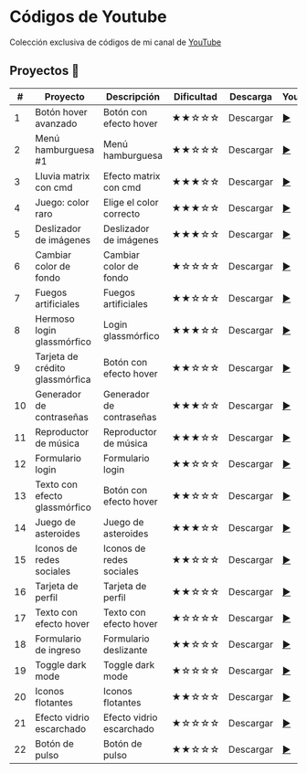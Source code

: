 # Códigos de Youtube

Colección exclusiva de códigos de mi canal de [ YouTube](youtube.com/channel/UCbyhGk_f2lBR3qAif4dA7Bw)


## Proyectos 🎉
 
|  #  |  Proyecto                         |  Descripción              | Dificultad     | Descarga  | Youtube                                                        |    
| --- | -------------                     | -------------             |-------------   | ----      | -----                                                          |
| 1   | Botón hover avanzado              | Botón con efecto hover    |  ★★☆☆☆      | Descargar |  [▶️ ](https://www.youtube.com/watch?v=drK9VNbwM4g)            |
| 2   | Menú hamburguesa #1               | Menú hamburguesa          |  ★★☆☆☆      | Descargar |  [▶️ ](https://www.youtube.com/watch?v=nNLTxpZ-v9k&t=183s)     |
| 3   | Lluvia matrix con cmd             | Efecto matrix con cmd     |  ★★★☆☆      | Descargar |  [▶️ ](https://www.youtube.com/watch?v=s_wbNHG8HNg)            |
| 4   | Juego: color raro                 | Elige el color correcto   |  ★★★☆☆      | Descargar |  [▶️ ](https://www.youtube.com/watch?v=J37tFkchRxM)            |
| 5   | Deslizador de imágenes            | Deslizador de imágenes    |  ★★★☆☆      | Descargar |  [▶️ ](https://youtube.com/watch?v=HHCnptQInMI&t=11sg)         |
| 6   | Cambiar color de fondo            | Cambiar color de fondo    |  ★☆☆☆☆      | Descargar |  [▶️ ](https://www.youtube.com/watch?v=vdJKNNnccx8&t=8s)       |
| 7   | Fuegos artificiales               | Fuegos artificiales       |  ★★☆☆☆      | Descargar |  [▶️ ](https://www.youtube.com/watch?v=Jt18VzBR6Qg&t)          |
| 8   | Hermoso login glassmórfico        | Login glassmórfico        |  ★★★☆☆      | Descargar |  [▶️ ](https://www.youtube.com/watch?v=Mb9-xJaYMJI&t)          |
| 9   | Tarjeta de crédito glassmórfica   | Botón con efecto hover    |  ★★☆☆☆      | Descargar |  [▶️ ](https://www.youtube.com/watch?v=Sh_-Duq0lbw&t)          |
| 10  | Generador de contraseñas          | Generador de contraseñas  |  ★★★☆☆      | Descargar |  [▶️ ](https://www.youtube.com/watch?v=wsTgytD3Jjc&t)          |
| 11  | Reproductor de música             | Reproductor de música     |  ★★★☆☆      | Descargar |  [▶️ ](https://www.youtube.com/watch?v=YpdXabsMzMQ)            |
| 12  | Formulario login                  | Formulario login          |  ★★☆☆☆      | Descargar |  [▶️ ](https://www.youtube.com/watch?v=3VxF1lXCvFA)            |
| 13  | Texto con efecto glassmórfico     | Botón con efecto hover    |  ★★☆☆☆      | Descargar |  [▶️ ](https://www.youtube.com/watch?v=4hYngt2eoLE&t)          |
| 14  | Juego de asteroides               | Juego de asteroides       |  ★★★☆☆      | Descargar |  [▶️ ](https://www.youtube.com/watch?v=gV5UatIhVb8&t)          |
| 15  | Iconos de redes sociales          | Iconos de redes sociales  |  ★★☆☆☆      | Descargar |  [▶️ ](https://www.youtube.com/watch?v=YHYWLf3rzvw)            |
| 16  | Tarjeta de perfil                 | Tarjeta de perfil         |  ★★☆☆☆      | Descargar |  [▶️ ](https://www.youtube.com/watch?v=dPLJDGfxIKo&t)          |
| 17  | Texto con efecto hover            | Texto con efecto hover    |  ★☆☆☆☆      | Descargar |  [▶️ ](https://www.youtube.com/watch?v=pNhC0epjx4c&t)          |
| 18  | Formulario de ingreso             | Formulario deslizante     |  ★★☆☆☆      | Descargar |  [▶️ ](https://youtube.com/watch?v=aHlwAWbR7MI&t)              |  
| 19  | Toggle dark mode                  | Toggle dark mode          |  ★☆☆☆☆      | Descargar |  [▶️ ](https://www.youtube.com/watch?v=drK9VNbwM4g)            |
| 20  | Iconos flotantes                  | Iconos flotantes          |  ★★☆☆☆      | Descargar |  [▶️ ](https://www.youtube.com/watch?v=drK9VNbwM4g)            |
| 21  | Efecto vidrio escarchado          | Efecto vidrio escarchado  |  ★☆☆☆☆      | Descargar |  [▶️ ](youtube.com/watch?v=BMa9pQ7b4_4)                        |
| 22  | Botón de pulso                    | Botón de pulso            |  ★★☆☆☆      | Descargar |  [▶️ ](youtube.com/watch?v=BMa9pQ7b4_4)                        |



